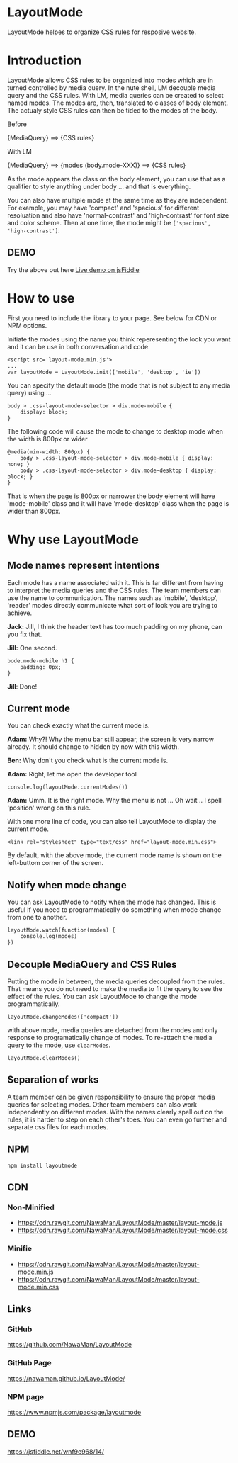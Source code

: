 # LayoutMode
LayoutMode helpes to organize CSS rules for resposive website.

# Introduction
LayoutMode allows CSS rules to be organized into modes which are in turned controlled by media query.
In the nute shell, LM decouple media query and the CSS rules.
With LM, media queries can be created to select named modes.
The modes are, then, translated to classes of body element.
The actualy style CSS rules can then be tided to the modes of the body. 

Before

{MediaQuery} ==> {CSS rules}

With LM

{MediaQuery} ==> {modes (body.mode-XXX)} ==> {CSS rules}

As the mode appears the class on the body element, you can use that as a qualifier to style anything under body ... and that is everything.

You can also have multiple mode at the same time as they are independent.
For example, you may have 'compact' and 'spacious' for different resoluation and also have 'normal-contrast' and 'high-contrast' for font size and color scheme.
Then at one time, the mode might be `['spacious', 'high-contrast']`.


## DEMO
Try the above out here [Live demo on jsFiddle](https://jsfiddle.net/wnf9e968/14/ "Live demo on jsFiddle!")


# How to use
First you need to include the library to your page. See below for CDN or NPM options.

Initiate the modes using the name you think reperesenting the look you want and it can be use in both conversation and code.

    <script src='layout-mode.min.js'>
    ...
    var layoutMode = LayoutMode.init(['mobile', 'desktop', 'ie'])

You can specify the default mode (the mode that is not subject to any media query) using ...

    body > .css-layout-mode-selector > div.mode-mobile {
        display: block;
    }

The following code will cause the mode to change to desktop mode when the width is 800px or wider

    @media(min-width: 800px) {
        body > .css-layout-mode-selector > div.mode-mobile { display: none; }
        body > .css-layout-mode-selector > div.mode-desktop { display: block; }
    }

That is when the page is 800px or narrower the body element will have 'mode-mobile' class and it will have 'mode-desktop' class when the page is wider than 800px.

# Why use LayoutMode

## Mode names represent intentions
Each mode has a name associated with it.
This is far different from having to interpret the media queries and the CSS rules.
The team members can use the name to communication.
The names such as 'mobile', 'desktop', 'reader' modes directly communicate what sort of look you are trying to achieve.

**Jack:** Jill, I think the header text has too much padding on my phone, can you fix that.

**Jill:** One second.

    bode.mode-mobile h1 {
        padding: 0px;
    }

**Jill**: Done!

## Current mode
You can check exactly what the current mode is.

**Adam:** Why?! Why the menu bar still appear, the screen is very narrow already. It should change to hidden by now with this width.

**Ben:** Why don't you check what is the current mode is.

**Adam:** Right, let me open the developer tool

    console.log(layoutMode.currentModes())

**Adam:** Umm. It is the right mode. Why the menu is not ... Oh wait .. I spell 'position' wrong on this rule.

With one more line of code, you can also tell LayoutMode to display the current mode.

    <link rel="stylesheet" type="text/css" href="layout-mode.min.css">

By default, with the above mode, the current mode name is shown on the left-buttom corner of the screen.

## Notify when mode change
You can ask LayoutMode to notify when the mode has changed.
This is useful if you need to programmatically do something when mode change from one to another.

    layoutMode.watch(function(modes) {
        console.log(modes)
    })

## Decouple MediaQuery and CSS Rules
Putting the mode in between, the media queries decoupled from the rules.
That means you do not need to make the media to fit the query to see the effect of the rules.
You can ask LayoutMode to change the mode programmatically.

    layoutMode.changeModes(['compact'])

with above mode, media queries are detached from the modes and only response to programatically change of modes. To re-attach the media query to the mode, use `clearModes`.

    layoutMode.clearModes()

## Separation of works
A team member can be given responsibility to ensure the proper media queries for selecting modes.
Other team members can also work independently on different modes.
With the names clearly spell out on the rules, it is harder to step on each other's toes.
You can even go further and separate css files for each modes.

## NPM
    npm install layoutmode

## CDN
### Non-Minified
- https://cdn.rawgit.com/NawaMan/LayoutMode/master/layout-mode.js
- https://cdn.rawgit.com/NawaMan/LayoutMode/master/layout-mode.css

### Minifie
- https://cdn.rawgit.com/NawaMan/LayoutMode/master/layout-mode.min.js
- https://cdn.rawgit.com/NawaMan/LayoutMode/master/layout-mode.min.css


## Links
### GitHub
https://github.com/NawaMan/LayoutMode
### GitHub Page
https://nawaman.github.io/LayoutMode/
### NPM page
https://www.npmjs.com/package/layoutmode
## DEMO
https://jsfiddle.net/wnf9e968/14/